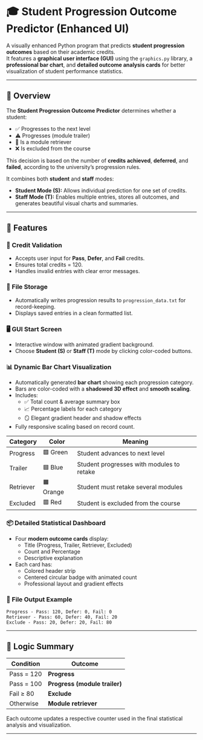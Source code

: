 # 🎓 Student Progression Outcome Predictor (Enhanced UI)

A visually enhanced Python program that predicts **student progression outcomes** based on their academic credits.  
It features a **graphical user interface (GUI)** using the `graphics.py` library, a **professional bar chart**, and **detailed outcome analysis cards** for better visualization of student performance statistics.

---

## 🧠 Overview

The **Student Progression Outcome Predictor** determines whether a student:
- ✅ Progresses to the next level  
- ⚠️ Progresses (module trailer)  
- 🔁 Is a module retriever  
- ❌ Is excluded from the course  

This decision is based on the number of **credits achieved**, **deferred**, and **failed**, according to the university’s progression rules.

It combines both **student** and **staff** modes:
- **Student Mode (S):** Allows individual prediction for one set of credits.  
- **Staff Mode (T):** Enables multiple entries, stores all outcomes, and generates beautiful visual charts and summaries.

---

## 🚀 Features

### 🧩 Credit Validation
- Accepts user input for **Pass**, **Defer**, and **Fail** credits.
- Ensures total credits = 120.
- Handles invalid entries with clear error messages.

### 🧾 File Storage
- Automatically writes progression results to `progression_data.txt` for record-keeping.
- Displays saved entries in a clean formatted list.

### 🖥️ GUI Start Screen
- Interactive window with animated gradient background.  
- Choose **Student (S)** or **Staff (T)** mode by clicking color-coded buttons.

### 📊 Dynamic Bar Chart Visualization
- Automatically generated **bar chart** showing each progression category.
- Bars are color-coded with a **shadowed 3D effect** and **smooth scaling**.
- Includes:
  - ✅ Total count & average summary box  
  - 📈 Percentage labels for each category  
  - 🪞 Elegant gradient header and shadow effects  
- Fully responsive scaling based on record count.

| Category | Color | Meaning |
|-----------|--------|---------|
| Progress | 🟩 Green | Student advances to next level |
| Trailer | 🟦 Blue | Student progresses with modules to retake |
| Retriever | 🟧 Orange | Student must retake several modules |
| Excluded | 🟥 Red | Student is excluded from the course |

### 📦 Detailed Statistical Dashboard
- Four **modern outcome cards** display:
  - Title (Progress, Trailer, Retriever, Excluded)  
  - Count and Percentage  
  - Descriptive explanation  
- Each card has:
  - Colored header strip  
  - Centered circular badge with animated count  
  - Professional layout and gradient effects  

### 💾 File Output Example
```
Progress - Pass: 120, Defer: 0, Fail: 0
Retriever - Pass: 60, Defer: 40, Fail: 20
Exclude - Pass: 20, Defer: 20, Fail: 80
```

---

## 🧮 Logic Summary

| Condition | Outcome |
|------------|----------|
| Pass = 120 | **Progress** |
| Pass = 100 | **Progress (module trailer)** |
| Fail ≥ 80 | **Exclude** |
| Otherwise | **Module retriever** |

Each outcome updates a respective counter used in the final statistical analysis and visualization.

---
